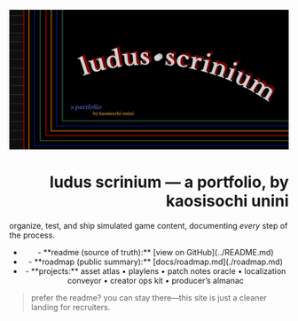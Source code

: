 <p align="center"><img src="./hero.png" alt="LUDUS SCRINIUM" width="820"></p>

<h1 align=right>ludus scrinium — a portfolio, by kaosisochi unini</h1>

organize, test, and ship simulated game content, documenting *every* step of the process.

<div style="text-align: center;">
  <ul>
    <li>- **readme (source of truth):** [view on GitHub](../README.md)</li>
    <li>- **roadmap (public summary):** [docs/roadmap.md](./roadmap.md)</li>
    <li>- **projects:** asset atlas • playlens • patch notes oracle • localization conveyor • creator ops kit • producer’s almanac</li>
  </ul>
</div>

> prefer the readme? you can stay there—this site is just a cleaner landing for recruiters.
